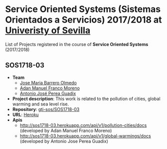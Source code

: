 Service Oriented Systems (Sistemas Orientados a Servicios) 2017/2018 at [Univeristy of Sevilla](http://www.us.es)
===================

List of Projects registered in the course of **Service Oriented Systems** (2017/2018)

## SOS1718-03 

- **Team**
  - [Jose Maria Barrero Olmedo](https://github.com/josbarolm)
  - [Adan Manuel Franco Moreno](https://github.com/adaframor)
  - [Antonio José Perea Guadix](https://github.com/antpergua)
- **Project description**: This work is related to the pollution of cities, global warming and sea level rise.
- **Repository**: [gti-sos/SOS1718-03](https://github.com/gti-sos/SOS1718-03)
- **URL**: [Heroku](http://sos1718-03.herokuapp.com/)
- **Apis**
  - http://sos1718-03.herokuapp.com/api/v1/pollution-cities/docs (developed by Adan Manuel Franco Moreno)
  - http://sos1718-03.herokuapp.com/api/v1/global-warmings/docs (developed by Antonio Jose Perea Guadix)